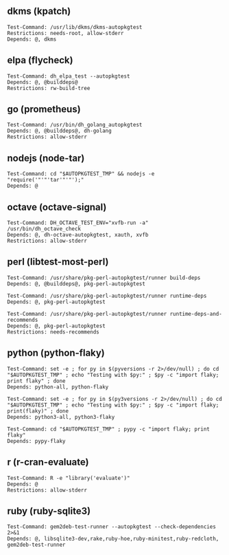 
## dkms (kpatch)

    Test-Command: /usr/lib/dkms/dkms-autopkgtest
    Restrictions: needs-root, allow-stderr
    Depends: @, dkms

## elpa (flycheck)

    Test-Command: dh_elpa_test --autopkgtest
    Depends: @, @builddeps@
    Restrictions: rw-build-tree

## go (prometheus)

    Test-Command: /usr/bin/dh_golang_autopkgtest
    Depends: @, @builddeps@, dh-golang
    Restrictions: allow-stderr

## nodejs (node-tar)

    Test-Command: cd "$AUTOPKGTEST_TMP" && nodejs -e "require('"'"'tar'"'"');"
    Depends: @

## octave (octave-signal)

    Test-Command: DH_OCTAVE_TEST_ENV="xvfb-run -a" /usr/bin/dh_octave_check
    Depends: @, dh-octave-autopkgtest, xauth, xvfb
    Restrictions: allow-stderr

## perl (libtest-most-perl)

    Test-Command: /usr/share/pkg-perl-autopkgtest/runner build-deps
    Depends: @, @builddeps@, pkg-perl-autopkgtest
    
    Test-Command: /usr/share/pkg-perl-autopkgtest/runner runtime-deps
    Depends: @, pkg-perl-autopkgtest
    
    Test-Command: /usr/share/pkg-perl-autopkgtest/runner runtime-deps-and-recommends
    Depends: @, pkg-perl-autopkgtest
    Restrictions: needs-recommends

## python (python-flaky)

    Test-Command: set -e ; for py in $(pyversions -r 2>/dev/null) ; do cd "$AUTOPKGTEST_TMP" ; echo "Testing with $py:" ; $py -c "import flaky; print flaky" ; done
    Depends: python-all, python-flaky
    
    Test-Command: set -e ; for py in $(py3versions -r 2>/dev/null) ; do cd "$AUTOPKGTEST_TMP" ; echo "Testing with $py:" ; $py -c "import flaky; print(flaky)" ; done
    Depends: python3-all, python3-flaky
    
    Test-Command: cd "$AUTOPKGTEST_TMP" ; pypy -c "import flaky; print flaky"
    Depends: pypy-flaky
    

## r (r-cran-evaluate)

    Test-Command: R -e "library('evaluate')"
    Depends: @
    Restrictions: allow-stderr

## ruby (ruby-sqlite3)

    Test-Command: gem2deb-test-runner --autopkgtest --check-dependencies 2>&1
    Depends: @, libsqlite3-dev,rake,ruby-hoe,ruby-minitest,ruby-redcloth, gem2deb-test-runner

